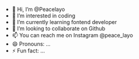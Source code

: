 - 👋 Hi, I’m @Peacelayo
- 👀 I’m interested in coding 
- 🌱 I’m currently learning fontend developer 
- 💞️ I’m looking to collaborate on Github
- 📫 You can reach me on Instagram @peace_layo
- 😄 Pronouns: ...
- ⚡ Fun fact: ...

<!---
Peacelayo/Peacelayo is a ✨ special ✨ repository because its `README.md` (this file) appears on your GitHub profile.
You can click the Preview link to take a look at your changes.
--->
